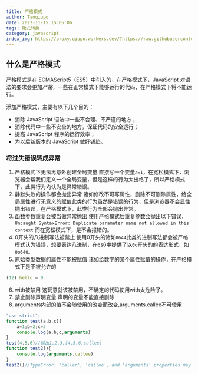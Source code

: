 ```yaml
---
title: 严格模式
author: Taoqiupo
date: 2022-11-15 15:05:06
tags: 隐式转换
category: javascript
index_img: https://proxy.qiupo.workers.dev/?https://raw.githubusercontent.com/qiupo/myImages/master/img/202202211015601.png
---
```

## 什么是严格模式
严格模式是在 ECMAScript5（ES5）中引入的，在严格模式下，JavaScript 对语法的要求会更加*严格*，一些在正常模式下能够运行的代码，在严格模式下将不能运行。

添加严格模式，主要有以下几个目的：
+ 消除 JavaScript 语法中一些不合理、不严谨的地方；
+ 消除代码中一些不安全的地方，保证代码的安全运行；
+ 提高 JavaScript 程序的运行效率；
+ 为以后新版本的 JavaScript 做好铺垫。

### 将过失错误转成异常
1. 严格模式下无法再意外创建全局变量
直接写一个变量`a=1`，在宽松模式下，浏览器会帮我们定义一个全局变量，但是这样的行为太出格了，所以严格模式下，此类行为均认为是异常错误。
2. 静默失败的操作都会抛出异常
诸如修改不可写属性，删除不可删除属性，给全局属性进行无意义的赋值此类的行为虽然是错误的行为，但是浏览器不会显性抛出错误，在严格模式下，此类行为全部会抛出异常。
3. 函数参数重复会被当做异常抛出
使用严格模式后重复参数会抛出以下错误，
`Uncaught SyntaxError: Duplicate parameter name not allowed in this context`
而在宽松模式下，是不会报错的。
4. 0开头的八进制写法被禁止
使用0开头的诸如`0644`此类的进制写法都会被严格模式认为错误，想要表达八进制，在es6中提供了以`0o`开头的的表达形式，如`0o640`。
5. 原始类型数据的属性不能被赋值
诸如给数字的某个属性赋值的操作，在严格模式下是不被允许的
```javascript
(12).hello = 0
```
6. with被禁用
这玩意就该被禁用，不确定的代码使用with太危险了。
7. 禁止删除声明变量
声明的变量不能直接删除
8. arguments内部的值不会随使用的改变而改变,arguments.callee不可使用
```javascript
"use strict";
function test(a,b,c){
    a=1;b=2;c=3
    console.log(a,b,c,arguments)
}
test(4,5,6)//输出1,2,3,[4,5,6,callee]
function test2(){
    console.log(arguments.callee)
}
test2()//TypeError: 'caller', 'callee', and 'arguments' properties may not be accessed on strict mode functions or the arguments objects for calls to them
```

